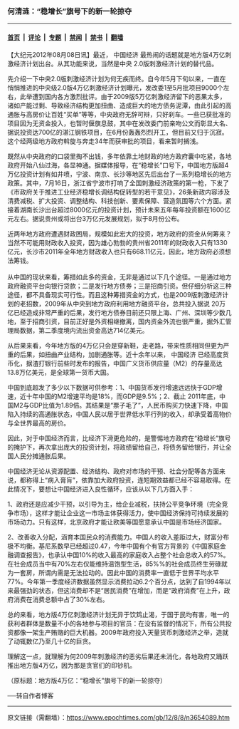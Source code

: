 ### 何清涟：“稳增长”旗号下的新一轮掠夺

---

#### [首页](../../../..?n3654089) &nbsp;|&nbsp; [评论](../../../../../epoch-comment?n3654089) &nbsp;|&nbsp; [专题](../../../../../epoch-special?n3654089) &nbsp;|&nbsp; [禁闻](../../../../../epoch-news?n3654089) &nbsp;|&nbsp; [禁书](../../../../../books?n3654089) &nbsp;|&nbsp; [翻墙](https://github.com/gfw-breaker/nogfw/blob/master/README.md?n3654089)


<div class="post_content" id="artbody" itemprop="articleBody">
 <!-- article content begin -->
 <p>
  【大纪元2012年08月08日讯】最近，
  <ok href="https://www.epochtimes.com/gb/tag/%E4%B8%AD%E5%9B%BD%E7%BB%8F%E6%B5%8E.html">
   中国经济
  </ok>
  最热闹的话题就是地方版4万亿刺激经济计划出台。从其功能来说，当然是中央 2.0版刺激经济计划的替代品。
 </p>
 <p>
  先介绍一下中央2.0版刺激经济计划为何无疾而终。自今年5月下旬以来，一直在悄悄推进的中央级2.0版4万亿刺激经济计划曝光，发改委1至5月批项目9000个左右，此举遭到国内各方激烈批评。由于2009版5万亿刺激经济留下的恶果太多，诸如产能过剩、导致经济结构更加扭曲、造成巨大的地方债务泥潭，由此引起的高通胀与高房价让百姓“买单”等等，中央政府无辞可辩，只好刹车。一些已获批准的项目因为无资金投入，也暂时偃旗息鼓，其中在发改委门前亲吻公文而彰显大名、据说投资达700亿的湛江钢铁项目，在6月份轰轰烈烈开工，但目前又归于沉寂。这个经两级地方政府斡旋与奔走34年而获审批的项目，看来暂时搁浅。
 </p>
 <p>
  既然从中央政府的口袋里掏不出钱，多年依靠土地财政的地方政府囊中吃紧，各地政府开始八仙过海，各显神通。据媒体报导，在“稳增长”口号下，中国地方版超4万亿投资计划有如井喷，宁波、南京、长沙等地区先后出台了一系列稳增长的地方政策。其中，7月16日，浙江省宁波市打响了全国刺激经济政策的第一枪，下发了《市政府关于推进工业经济稳增长调结构促转型的若干意见》，26条新政内容涉及清费减税、扩大投资、调整结构、科技创新、要素保障、营造氛围等六个方面。紧接着湖南长沙出台超过8000亿元的投资计划，预计未来五年每年投资额在1600亿元左右。据说贵州或将出台3万亿元发展规划，拟于8月份公布。
 </p>
 <p>
  近两年地方政府遭遇财政困局，规模如此宏大的投资，地方政府的资金从何筹来？当然不可能用财政收入投资，因为雄心勃勃的贵州省2011年的财政收入只有1330亿元，长沙市2011年全年地方财政收入也只有668.11亿元，因此，地方政府必须想法筹钱。
  <br/>
  <br/>
  从中国的现状来看，筹措如此多的资金，无非是通过以下几个途径。一是通过地方政府融资平台向银行贷款；二是发行地方债券；三是招商引资。但仔细分析这三种途径，都不具备现实可行性。而且这种筹措资金的方式，也是2009版刺激经济计划的老招数，2009年从中央到地方政府利用地方融资平台，总共投入据说 20万亿已经造成非常严重的后果，发行地方债券目前还只限上海、广州、深圳等少数几地，至于招商引资，目前正好是外资相继撤离，国内资金外流也很严重，据外汇管理局数据，第二季度境内流出资金高达714亿美元。
 </p>
 <p>
  从后果来看，今年地方版的4万亿只会是穿新鞋，走老路，带来性质相同但更为严重的后果，如扭曲产业结构，加剧通胀等。近十余年以来，
  <ok href="https://www.epochtimes.com/gb/tag/%E4%B8%AD%E5%9B%BD%E7%BB%8F%E6%B5%8E.html">
   中国经济
  </ok>
  已经高度货币化，据渣打银行前些时发布的报告，中国广义货币供应量（M2）的存量高达13.8万亿美元，是全球第一货币大国。
 </p>
 <p>
  中国到底超发了多少以下数据可供参考：1、中国货币发行增速远远快于GDP增速，近十年中国的M2增速平均是18%，而GDP是9.5%；2、截止 2011年底，中国M2与GDP比值为1.89倍。其结果是“票子毛了”，人民币购买力快速下降，中国陷入持续的高通胀状态，中国人民以居于世界低水平行列的收入，却承受着高物价与全世界最高的房价。
 </p>
 <p>
  因此，对于中国经济而言，比经济下滑更危险的，是警惕地方政府在“稳增长”旗号的掩护下，再次拿出庞大的投资计划，将政绩留给自己，将债务留给银行，并让全国人民分摊通胀后果。
 </p>
 <p>
  中国经济无论从资源配置、经济结构、政府对市场的干预、社会分配等各方面来说，都称得上“病入膏肓”，依靠加大政府投资，连短期效益都已经不容易取得。在此情况下，要想让中国经济进入良性循环，应该从以下几方面入手：
 </p>
 <p>
  1、政府还是应减少干预，以引导为主，给企业减税，扶持公平竞争环境（完全竞争市场），这样才能让企业这一市场主体获得活力，使中国经济保持可持续发展的市场动力。只有这样，北京政府才能让欧美等国愿意承认中国是市场经济国家。
 </p>
 <p>
  2、改善收入分配，涵育本国民众的消费能力。中国人的收入差距过大，财富分布极不均衡。基尼系数早已经超过0.47，今年中国有个有官方背景的《中国家庭金融调查报告》，也承认中国10%的收入最高的家庭收入占整个社会总收入的57%。在社会成员当中有70%左右仅能维持温饱型生活，85%%的社会成员终生劳碌就为一套房，所谓内需是无法拉动的。因此中国的消费率一直低于世界平均水平77%。今年第一季度经济数据虽然显示消费拉动6.2个百分点，达到了自1994年以来最强劲的状态，但这消费却不是“居民消费”在增加，而是“政府消费”在上升，政府消费在消费总额中占了30%左右。
 </p>
 <p>
  总的来看，地方版4万亿刺激经济计划无异于饮鸩止渴，于国于民均有害，唯一的获利者群体是数量不小的各地参与项目的官员：在没有监督的情况下，所有公共投资都像一架生产贿赂的巨大机器。2009年政府投入天量货币刺激经济之举，造就了动辄数亿乃至几十亿的巨贪。
 </p>
 <p>
  理解这一点，就理解为何2009年刺激经济的恶劣后果还未消化，各地政府又踊跃推出地方版4万亿，因为那是贪官们的印钞机。
 </p>
 <p>
  （原标题：地方版4万亿：“稳增长”旗号下的新一轮掠夺）
 </p>
 <p>
  ──转自作者博客
 </p>
 <!-- article content end -->
 <div id="below_article_ad">
 </div>
</div>


---

原文链接（需翻墙）：https://www.epochtimes.com/gb/12/8/8/n3654089.htm